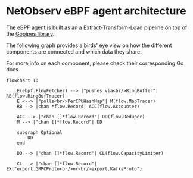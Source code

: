# NetObserv eBPF agent architecture

The eBPF agent is built as an a Extract-Transform-Load pipeline on top of the [Gopipes library](https://github.com/netobserv/gopipes).

The following graph provides a birds' eye view on how the different components are connected and which data they share.

For more info on each component, please check their corresponding Go docs.


```mermaid
flowchart TD

    E(ebpf.FlowFetcher) --> |"pushes via<br/>RingBuffer"| RB(flow.RingBufTracer)
    E <--> |"polls<br/>PerCPUHashMap"| M(flow.MapTracer)
    RB --> |chan *flow.Record| ACC(flow.Accounter)

    ACC --> |"chan []*flow.Record"| DD(flow.Deduper)
    M --> |"chan []*flow.Record"| DD

    subgraph Optional
        DD
    end

    DD --> |"chan []*flow.Record"| CL(flow.CapacityLimiter)

    CL --> |"chan []*flow.Record"| EX("export.GRPCProto<br/>or<br/>export.KafkaProto")

```
